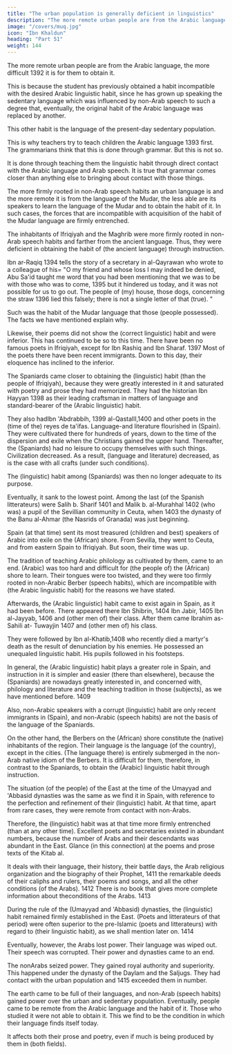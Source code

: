 ```yaml
---
title: "The urban population is generally deficient in linguistics"
description: "The more remote urban people are from the Arabic language, the more difficult it is for them to obtain it"
image: "/covers/muq.jpg"
icon: "Ibn Khaldun"
heading: "Part 51"
weight: 144
---
```



<!-- ## 51. The urban population is generally deficient in obtaining the linguistic habit that results from instruction -->

The more remote urban people are from the Arabic language, the more difficult 1392 it is for them to obtain it.

This is because the student has previously obtained a habit incompatible with the desired Arabic linguistic habit, since he has grown up speaking the sedentary language which was influenced by non-Arab speech to such a degree that, eventually, the original habit of the Arabic language was replaced by another. 

This other habit is the language of the present-day sedentary population.

This is why teachers try to teach children the Arabic language 1393 first. The grammarians think that this is done through grammar. But this is not so. 

It is done through teaching them the linguistic habit through direct contact with the Arabic language and Arab speech. It is true that grammar comes closer than anything else to bringing about contact with those things.

The more firmly rooted in non-Arab speech habits an urban language is and the more remote it is from the language of the Mudar, the less able are its speakers to learn the language of the Mudar and to obtain the habit of it. In such cases, the forces that are incompatible with acquisition of the habit of the Mudar language are firmly entrenched.

<!-- One may compare the inhabitants of the various regions. --> The inhabitants of Ifriqiyah and the Maghrib were more firmly rooted in non-Arab speech habits and farther from the ancient language<!--  (than other Arabic speakers) -->. Thus, they were deficient in obtaining the habit of (the ancient language) through instruction. 

Ibn ar-Raqiq 1394 tells the story of a secretary in al-Qayrawan who wrote to a colleague of his= "O my friend and whose loss I may indeed be denied, Abu Sa'id taught me word that you had been mentioning that we was to be with those who was to come, 1395 but it hindered us today, and it was not possible for us to go out. The people of (my) house, those dogs, concerning the straw 1396 lied this falsely; there is not a single letter of that (true). <!-- I am writing to you. I am missing you. -->"

Such was the habit of the Mudar language that those (people possessed). The facts we have mentioned explain why.

Likewise, their poems did not show the (correct linguistic) habit and were inferior. This has continued to be so to this time. There have been no famous poets in Ifriqiyah, except for Ibn Rashiq and Ibn Sharaf. 1397 Most of the poets there have been recent immigrants. Down to this day, their eloquence has inclined to the inferior.

The Spaniards came closer to obtaining the (linguistic) habit (than the people of Ifriqiyah), because they were greatly interested in it and saturated with poetry and prose they had memorized. They had the historian Ibn Hayyan 1398 as their leading craftsman in matters of language and standard-bearer of the (Arabic linguistic) habit.

They also hadIbn 'Abdrabbih, 1399 al-QastallI,1400 and other poets in the (time of the) reyes de ta'ifas. Language-and literature flourished in (Spain). They were cultivated there for hundreds of years, down to the time of the dispersion and exile when the Christians gained the upper hand. Thereafter, the (Spaniards) had no leisure to occupy themselves with such things. Civilization decreased. As a result, (language and literature) decreased, as is the case with all crafts (under such conditions). 

The  (linguistic) habit among (Spaniards) was then no longer adequate to its purpose.

Eventually, it sank to the lowest point. Among the last (of the Spanish litterateurs) were Salih b. Sharif 1401 and Malik b. al-Murahhal 1402 (who was) a pupil of the Sevillian community in Ceuta, when 1403 the dynasty of the Banu al-Ahmar (the Nasrids of Granada) was just beginning. 

Spain (at that time) sent its most treasured (children and best) speakers of Arabic into exile on the (African) shore. From
Sevilla, they went to Ceuta, and from eastern Spain to Ifriqiyah. But soon, their time
was up. 

The tradition of teaching Arabic philology as cultivated by them, came to an end. (Arabic) was too hard and difficult for (the people of) the (African) shore to learn. Their tongues were too twisted, and they were too firmly rooted in non-Arabic Berber (speech habits), which are incompatible with (the Arabic linguistic habit) for the reasons we have stated.

Afterwards, the (Arabic linguistic) habit came to exist again in Spain, as it had been before. There appeared there Ibn Shibrin, 1404 Ibn Jabir, 1405 Ibn al-Jayyab, 1406 and (other men of) their class. After them came Ibrahim as-Sahili at-
Tuwayjin 1407 and (other men of) his class. 

They were followed by Ibn al-Khatib,1408 who recently died a martyr's death as the result of denunciation by his enemies. He possessed an unequaled linguistic habit. His pupils followed in his footsteps.

In general, the (Arabic linguistic) habit plays a greater role in Spain, and instruction in it is simpler and easier (there than elsewhere), because the (Spaniards) are nowadays greatly interested in, and concerned with, philology and literature and the teaching tradition in those (subjects), as we have mentioned before. 1409 

Also, non-Arabic speakers with a corrupt (linguistic) habit are only recent immigrants in (Spain), and non-Arabic (speech habits) are not the basis of the language of the Spaniards.

On the other hand, the Berbers on the (African) shore constitute the (native) inhabitants of the region. Their language is the language (of the country), except in the cities. (The language there) is entirely submerged in the non-Arab native idiom of the Berbers. It is difficult for them, therefore, in contrast to the Spaniards, to obtain the (Arabic) linguistic habit through instruction.

The situation (of the people) of the East at the time of the Umayyad and 'Abbasid dynasties was the same as we find it in Spain, with reference to the perfection and refinement of their (linguistic) habit. At that time, apart from rare cases, they were remote from contact with non-Arabs. 

Therefore, the (linguistic) habit was at that time more firmly entrenched (than at any other time). Excellent poets and secretaries existed in abundant numbers, because the number of Arabs and their descendants was abundant in the East. Glance (in this connection) at the poems and prose texts of the Kitab al.

It deals with their language, their history, their battle days, the Arab religious organization and the biography of their Prophet, 1411 the remarkable deeds of their caliphs and rulers, their poems and songs, and all the other conditions (of the Arabs). 1412 There is no book that gives more complete information about theconditions of the Arabs. 1413

During the rule of the (Umayyad and 'Abbasid) dynasties, the (linguistic) habit remained firmly established in the East. (Poets and litterateurs of that period) were often superior to the pre-Islamic (poets and litterateurs) with regard to (their linguistic habit), as we shall mention later on. 1414 

Eventually, however, the Arabs lost power. Their language was wiped out. Their speech was corrupted. Their power and dynasties came to an end. 

The nonArabs seized power. They gained royal authority and superiority. This happened under the dynasty of the Daylam and the Saljugs. They had contact with the urban population and 1415 exceeded them in number. 

The earth came to be full of their languages, and non-Arab (speech habits) gained power over the urban and sedentary population. Eventually, people came to be remote from the Arabic language and the habit of it. Those who studied it were not able to obtain it. This we find to be the condition in which their language finds itself today. 

It affects both their prose and poetry, even if much is being produced by them in (both fields).